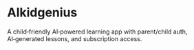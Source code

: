 # AIkidgenius
A child‑friendly AI‑powered learning app with parent/child auth, AI‑generated lessons, and subscription access.
